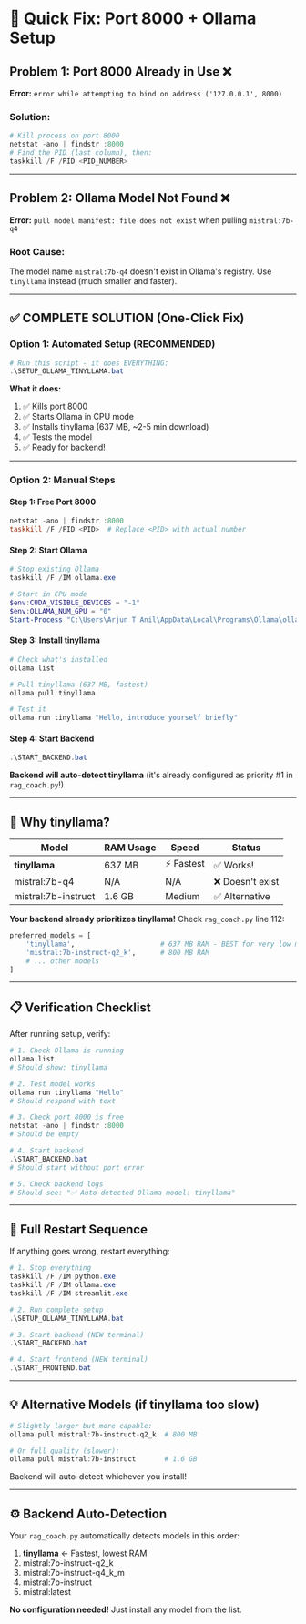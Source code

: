 # 🚀 Quick Fix: Port 8000 + Ollama Setup

## Problem 1: Port 8000 Already in Use ❌
**Error:** `error while attempting to bind on address ('127.0.0.1', 8000)`

### Solution:
```powershell
# Kill process on port 8000
netstat -ano | findstr :8000
# Find the PID (last column), then:
taskkill /F /PID <PID_NUMBER>
```

---

## Problem 2: Ollama Model Not Found ❌
**Error:** `pull model manifest: file does not exist` when pulling `mistral:7b-q4`

### Root Cause:
The model name `mistral:7b-q4` doesn't exist in Ollama's registry. Use `tinyllama` instead (much smaller and faster).

---

## ✅ COMPLETE SOLUTION (One-Click Fix)

### Option 1: Automated Setup (RECOMMENDED)
```powershell
# Run this script - it does EVERYTHING:
.\SETUP_OLLAMA_TINYLLAMA.bat
```

**What it does:**
1. ✅ Kills port 8000
2. ✅ Starts Ollama in CPU mode
3. ✅ Installs tinyllama (637 MB, ~2-5 min download)
4. ✅ Tests the model
5. ✅ Ready for backend!

---

### Option 2: Manual Steps

#### Step 1: Free Port 8000
```powershell
netstat -ano | findstr :8000
taskkill /F /PID <PID>  # Replace <PID> with actual number
```

#### Step 2: Start Ollama
```powershell
# Stop existing Ollama
taskkill /F /IM ollama.exe

# Start in CPU mode
$env:CUDA_VISIBLE_DEVICES = "-1"
$env:OLLAMA_NUM_GPU = "0"
Start-Process "C:\Users\Arjun T Anil\AppData\Local\Programs\Ollama\ollama.exe" -ArgumentList "serve"
```

#### Step 3: Install tinyllama
```powershell
# Check what's installed
ollama list

# Pull tinyllama (637 MB, fastest)
ollama pull tinyllama

# Test it
ollama run tinyllama "Hello, introduce yourself briefly"
```

#### Step 4: Start Backend
```powershell
.\START_BACKEND.bat
```

**Backend will auto-detect tinyllama** (it's already configured as priority #1 in `rag_coach.py`!)

---

## 🎯 Why tinyllama?

| Model | RAM Usage | Speed | Status |
|-------|-----------|-------|--------|
| **tinyllama** | 637 MB | ⚡ Fastest | ✅ Works! |
| mistral:7b-q4 | N/A | N/A | ❌ Doesn't exist |
| mistral:7b-instruct | 1.6 GB | Medium | ✅ Alternative |

**Your backend already prioritizes tinyllama!** Check `rag_coach.py` line 112:
```python
preferred_models = [
    'tinyllama',                     # 637 MB RAM - BEST for very low memory
    'mistral:7b-instruct-q2_k',      # 800 MB RAM
    # ... other models
]
```

---

## 📋 Verification Checklist

After running setup, verify:

```powershell
# 1. Check Ollama is running
ollama list
# Should show: tinyllama

# 2. Test model works
ollama run tinyllama "Hello"
# Should respond with text

# 3. Check port 8000 is free
netstat -ano | findstr :8000
# Should be empty

# 4. Start backend
.\START_BACKEND.bat
# Should start without port error

# 5. Check backend logs
# Should see: "✅ Auto-detected Ollama model: tinyllama"
```

---

## 🚀 Full Restart Sequence

If anything goes wrong, restart everything:

```powershell
# 1. Stop everything
taskkill /F /IM python.exe
taskkill /F /IM ollama.exe
taskkill /F /IM streamlit.exe

# 2. Run complete setup
.\SETUP_OLLAMA_TINYLLAMA.bat

# 3. Start backend (NEW terminal)
.\START_BACKEND.bat

# 4. Start frontend (NEW terminal)
.\START_FRONTEND.bat
```

---

## 💡 Alternative Models (if tinyllama too slow)

```powershell
# Slightly larger but more capable:
ollama pull mistral:7b-instruct-q2_k  # 800 MB

# Or full quality (slower):
ollama pull mistral:7b-instruct       # 1.6 GB
```

Backend will auto-detect whichever you install!

---

## ⚙️ Backend Auto-Detection

Your `rag_coach.py` automatically detects models in this order:
1. **tinyllama** ← Fastest, lowest RAM
2. mistral:7b-instruct-q2_k
3. mistral:7b-instruct-q4_k_m
4. mistral:7b-instruct
5. mistral:latest

**No configuration needed!** Just install any model from the list.
